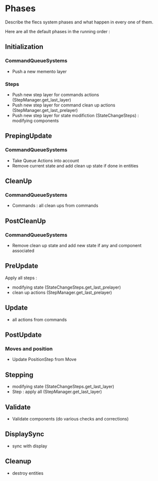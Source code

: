 # Phases

Describe the flecs system phases and what happen in every one of them.

Here are all the default phases in the running order :

## Initialization

### CommandQueueSystems

- Push a new memento layer

### Steps

- Push new step layer for commands actions (StepManager.get_last_layer)
- Push new step layer for command clean up actions (StepManager.get_last_prelayer)
- Push new step layer for state modifiction (StateChangeSteps) : modifying components

## PrepingUpdate

### CommandQueueSystems

- Take Queue Actions into account
- Remove current state and add clean up state if done  in entities

## CleanUp

### CommandQueueSystems

- Commands : all clean ups from commands

## PostCleanUp

### CommandQueueSystems

- Remove clean up state and add new state if any and component associated

## PreUpdate

Apply all steps :
- modifying state (StateChangeSteps.get_last_prelayer)
- clean up actions (StepManager.get_last_prelayer)

## Update

- all actions from commands

## PostUpdate

### Moves and position

- Update PositionStep from Move

## Stepping

- modifying state (StateChangeSteps.get_last_layer)
- Step : apply all (StepManager.get_last_layer)

## Validate

- Validate components (do various checks and corrections)

## DisplaySync

- sync with display

## Cleanup

- destroy entities
